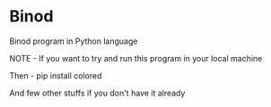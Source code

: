 # Binod
Binod program in Python language

NOTE - If you want to try and run this program in your local machine

Then -  pip install colored

And few other stuffs if you don't have it already
